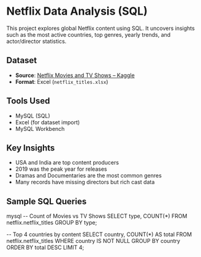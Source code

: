 #  Netflix Data Analysis (SQL)

This project explores global Netflix content using SQL. It uncovers insights such as the most active countries, top genres, yearly trends, and actor/director statistics.



## Dataset

- **Source**: [Netflix Movies and TV Shows – Kaggle]((https://www.kaggle.com/datasets/shivamb/netflix-shows?resource=download))
- **Format**: Excel (`netflix_titles.xlsx`)



## Tools Used

- MySQL (SQL)
- Excel (for dataset import)
- MySQL Workbench


## Key Insights

- USA and India are top content producers
- 2019 was the peak year for releases
- Dramas and Documentaries are the most common genres
- Many records have missing directors but rich cast data



## Sample SQL Queries

 mysql
-- Count of Movies vs TV Shows
SELECT type, COUNT(*) FROM netflix.netflix_titles GROUP BY type;

-- Top 4 countries by content
SELECT country, COUNT(*) AS total FROM netflix.netflix_titles
WHERE country IS NOT NULL
GROUP BY country ORDER BY total DESC LIMIT 4;
